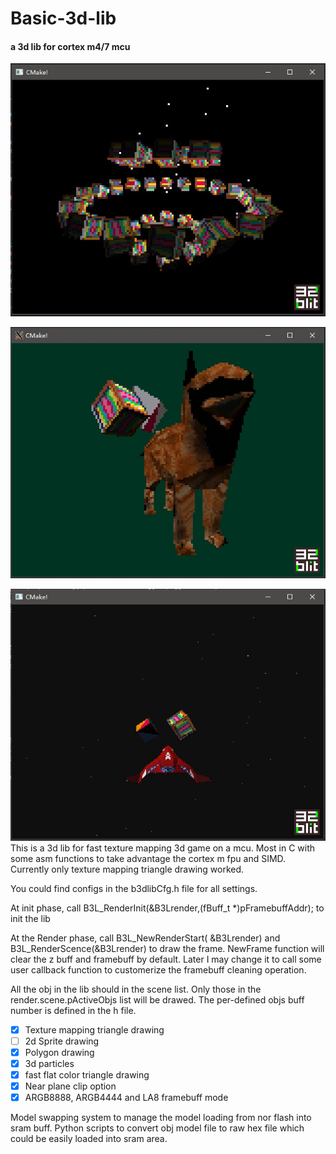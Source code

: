# Basic-3d-lib
#### a 3d lib for cortex m4/7 mcu
![title image](/images/screenshot4.jpg)

![title image](/images/Annotation%202020-02-12%20225941.jpg)

![title image](/images/demo_ship.jpg)
This is a 3d lib for fast texture mapping 3d game on a mcu. Most in C with some asm functions to take advantage the cortex m fpu and SIMD.
Currently only texture mapping triangle drawing worked.

You could find configs in the b3dlibCfg.h file for all settings.

At init phase, call B3L_RenderInit(&B3Lrender,(fBuff_t *)pFramebuffAddr); to init the lib

At the Render phase, call B3L_NewRenderStart( &B3Lrender) and B3L_RenderScence(&B3Lrender) to draw the frame. NewFrame function will clear the z buff and framebuff by default. Later I may change it to call some user callback function to customerize the framebuff cleaning operation.

All the obj in the lib should in the scene list. Only those in the render.scene.pActiveObjs list will be drawed. The per-defined objs buff number is defined in the h file.

- [x] Texture mapping triangle drawing
- [ ] 2d Sprite drawing
- [x] Polygon drawing
- [x] 3d particles 
- [x] fast flat color triangle drawing
- [x] Near plane clip option
- [x] ARGB8888, ARGB4444 and LA8 framebuff mode

Model swapping system to manage the model loading from nor flash into sram buff.
Python scripts to convert obj model file to raw hex file which could be easily loaded into sram area.
